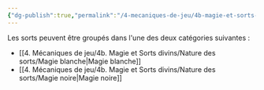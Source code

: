```yaml
---
{"dg-publish":true,"permalink":"/4-mecaniques-de-jeu/4b-magie-et-sorts-divins/nature-des-sorts/nature-des-sorts/"}
---
```


Les sorts peuvent être groupés dans l'une des deux catégories suivantes :

- [[4. Mécaniques de jeu/4b. Magie et Sorts divins/Nature des sorts/Magie blanche\|Magie blanche]]
- [[4. Mécaniques de jeu/4b. Magie et Sorts divins/Nature des sorts/Magie noire\|Magie noire]]
